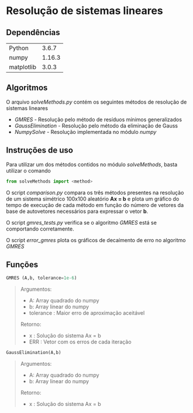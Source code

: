 # Resolução de sistemas lineares

## Dependências
<table>
    <tr>
        <td> Python
        <td> 3.6.7
    </tr>
    <tr>
        <td> numpy
        <td> 1.16.3
    </tr>
    <tr>
        <td> matplotlib
        <td> 3.0.3
    </tr>
</table>

## Algoritmos
O arquivo *solveMethods.py* contém os seguintes métodos de resolução de sistemas lineares

- *GMRES* - Resolução pelo método de resíduos mínimos generalizados
- *GaussElimination* - Resolução pelo método da eliminação de Gauss
- *NumpySolve* - Resolução implementada no módulo *numpy*

## Instruções de uso
Para utilizar um dos métodos contidos no módulo *solveMethods*, basta utilizar o comando

~~~python
from solveMethods import <method>
~~~

O script *comparison.py* compara os três métodos presentes na resolução de um sistema simétrico 100x100 aleatório **Ax = b** e plota um gráfico do tempo de execução de cada método em função do número de vetores da base de autovetores necessários para expressar o vetor **b**.

O script *gmres_tests.py* verifica se o algoritmo *GMRES* está se comportando corretamente.

O script *error_gmres* plota os gráficos de decaímento de erro no algoritmo *GMRES*

## Funções

~~~python
GMRES (A,b, tolerance=1e-6)
~~~

> Argumentos:
> - A: Array quadrado do numpy
> - b: Array linear do numpy
> - tolerance : Maior erro de aproximação aceitável
>
> Retorno:
> - x : Solução do sistema Ax = b
> - ERR : Vetor com os erros de cada iteração

~~~python
GaussElimination(A,b)
~~~

> Argumentos:
> - A: Array quadrado do numpy
> - b: Array linear do numpy
>
> Retorno:
> - x : Solução do sistema Ax = b
